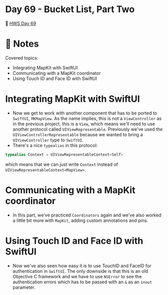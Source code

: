 # Day 69 - Bucket List, Part Two

🔗 [HWS Day 69](https://www.hackingwithswift.com/100/swiftui/69)

# 📝 Notes

Covered topics:

- Integrating MapKit with SwiftUI
- Communicating with a MapKit coordinator
- Using Touch ID and Face ID with SwiftUI


# Integrating MapKit with SwiftUI

- Now we get to work with another component that has to be ported to `SwiftUI`, `MKMapView`. As the name implies, this is not a `ViewController` as in the previous project, this is a `View`, which means we'll need to use another protocol called `UIViewRepresentable`. Previously we've used the `UIViewControllerRepresentable` because we wanted to bring a `UIViewController` type to `SwiftUI`.
- There's a nice `typealias` in this protocol:

```swift
typealias Context = UIViewRepresentableContext<Self>
```

which means that we can just write `Context` instead of `UIViewRepresentableContext<MapView>`.

# Communicating with a MapKit coordinator

- In this part, we've practiced `Coordinators` again and we've also worked a little bit more with `MapKit`, adding custom annotations and pins.

# Using Touch ID and Face ID with SwiftUI

- Now we've also seen how easy it is to use TouchID and FaceID for authentication in `SwiftUI`. The only downside is that this is an old Objective C framework and we have to use `NSError` to see the authentication errors which has to be passed with an `&` as an `inout` parameter.
